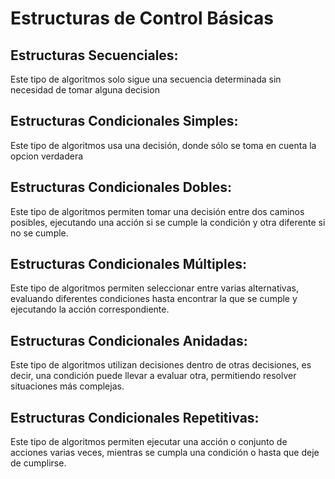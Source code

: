 # Estructuras de Control Básicas
## Estructuras Secuenciales:
Este tipo de algoritmos solo sigue una secuencia determinada sin necesidad de tomar alguna decision

## Estructuras Condicionales Simples:
Este tipo de algoritmos usa una decisión, donde sólo se toma en cuenta la opcion verdadera

## Estructuras Condicionales Dobles:
Este tipo de algoritmos permiten tomar una decisión entre dos caminos posibles, ejecutando una acción si se cumple la condición y otra diferente si no se cumple.

## Estructuras Condicionales Múltiples:
Este tipo de algoritmos permiten seleccionar entre varias alternativas, evaluando diferentes condiciones hasta encontrar la que se cumple y ejecutando la acción correspondiente.

## Estructuras Condicionales Anidadas:
Este tipo de algoritmos utilizan decisiones dentro de otras decisiones, es decir, una condición puede llevar a evaluar otra, permitiendo resolver situaciones más complejas.

## Estructuras Condicionales Repetitivas:
Este tipo de algoritmos permiten ejecutar una acción o conjunto de acciones varias veces, mientras se cumpla una condición o hasta que deje de cumplirse.